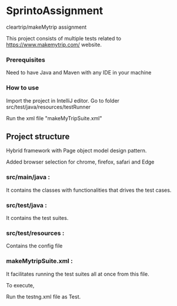 # SprintoAssignment
cleartrip/makeMytrip assignment

This project consists of multiple tests related to https://www.makemytrip.com/ website.

### Prerequisites
Need to have Java and Maven with any IDE in your machine

### How to use
Import the project in IntelliJ editor.
Go to folder src/test/java/resources/testRunner

Run the xml file "makeMyTripSuite.xml"

## Project structure
Hybrid framework with Page object model design pattern.

Added browser selection for chrome, firefox, safari and Edge

### src/main/java : 
It contains the classes with functionalities that drives the test cases.
### src/test/java : 
It contains the test suites.
### src/test/resources  : 
Contains the config file 
### makeMytripSuite.xml : 
It facilitates running the test suites all at once from this file.

To execute,

Run the testng.xml file as Test. 
